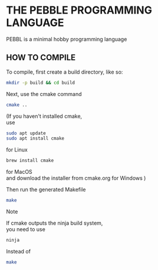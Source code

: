 # THE PEBBLE PROGRAMMING LANGUAGE

PEBBL is a minimal hobby programming language

## HOW TO COMPILE

To compile, first create a build directory, like so:
```sh
mkdir -p build && cd build
```
Next, use the cmake command 

```sh
cmake ..
```

(If you haven't installed cmake,  
use  
```bash
sudo apt update
sudo apt install cmake
```
for Linux  
```zsh
brew install cmake
```
for MacOS  
and download the installer from cmake.org for Windows
)  

Then run the generated Makefile

```sh
make
```

> [!NOTE]
> If cmake outputs the ninja build system,  
> you need to use
>```sh
> ninja
>```
> Instead of
>```sh
> make
>```
